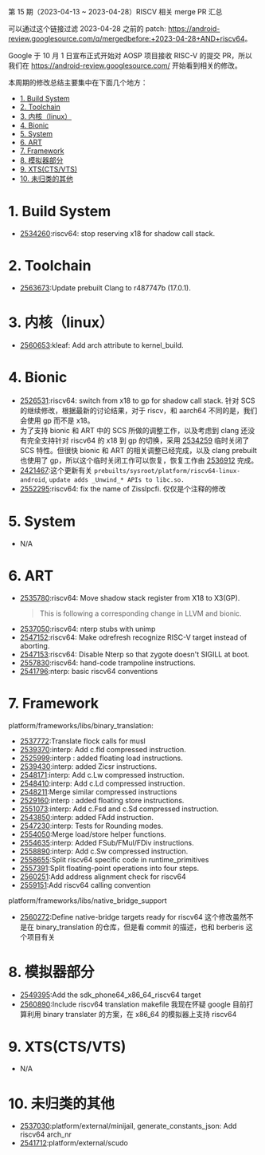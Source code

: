 第 15 期（2023-04-13 ~ 2023-04-28）RISCV 相关 merge PR 汇总

可以通过这个链接过滤 2023-04-28 之前的 patch: <https://android-review.googlesource.com/q/mergedbefore:+2023-04-28+AND+riscv64>。

Google 于 10 月 1 日宣布正式开始对 AOSP 项目接收 RISC-V 的提交 PR，所以我们在 <https://android-review.googlesource.com/> 开始看到相关的修改。

本周期的修改总结主要集中在下面几个地方：

<!-- TOC -->

- [1. Build System](#1-build-system)
- [2. Toolchain](#2-toolchain)
- [3. 内核（linux）](#3-内核linux)
- [4. Bionic](#4-bionic)
- [5. System](#5-system)
- [6. ART](#6-art)
- [7. Framework](#7-framework)
- [8. 模拟器部分](#8-模拟器部分)
- [9. XTS(CTS/VTS)](#9-xtsctsvts)
- [10. 未归类的其他](#10-未归类的其他)

<!-- /TOC -->

# 1. Build System

- [2534260][2534260]:riscv64: stop reserving x18 for shadow call stack.

# 2. Toolchain

- [2563673][2563673]:Update prebuilt Clang to r487747b (17.0.1).

# 3. 内核（linux）

- [2560653][2560653]:kleaf: Add arch attribute to kernel_build.

# 4. Bionic

- [2526531][2526531]:riscv64: switch from x18 to gp for shadow call stack. 针对 SCS 的继续修改，根据最新的讨论结果，对于 riscv，和 aarch64 不同的是，我们会使用 gp 而不是 x18。
- 为了支持 bionic 和 ART 中的 SCS 所做的调整工作，以及考虑到 clang 还没有完全支持针对 riscv64 的 x18 到 gp 的切换，采用 [2534259][2534259] 临时关闭了 SCS 特性。但很快 bionic 和 ART 的相关调整已经完成，以及 clang prebuilt 也使用了 gp，所以这个临时关闭工作可以恢复，恢复工作由 [2536912][2536912] 完成。
- [2421467][2421467]:这个更新有关 `prebuilts/sysroot/platform/riscv64-linux-android`, `update adds _Unwind_* APIs to libc.so.`
- [2552295][2552295]:riscv64: fix the name of Zisslpcfi. 仅仅是个注释的修改

# 5. System

- N/A

# 6. ART

- [2535780][2535780]:riscv64: Move shadow stack register from X18 to X3(GP).
  > This is following a corresponding change in LLVM and bionic.
- [2537050][2537050]:riscv64: nterp stubs with unimp
- [2547152][2547152]:riscv64: Make odrefresh recognize RISC-V target instead of aborting.
- [2547153][2547153]:riscv64: Disable Nterp so that zygote doesn't SIGILL at boot.
- [2557830][2557830]:riscv64: hand-code trampoline instructions.
- [2541796][2541796]:nterp: basic riscv64 conventions

# 7. Framework

platform/frameworks/libs/binary_translation:
- [2537772][2537772]:Translate flock calls for musl
- [2539370][2539370]:interp: Add c.fld compressed instruction.
- [2525999][2525999]:interp : added floating load instructions.
- [2539430][2539430]:interp: added Zicsr instructions.
- [2548171][2548171]:interp: Add c.Lw compressed instruction.
- [2548410][2548410]:interp: Add c.Ld compressed instruction.
- [2548211][2548211]:Merge similar compressed instructions
- [2529160][2529160]:interp : added floating store instructions.
- [2551073][2551073]:interp: Add c.Fsd and c.Sd compressed instruction.
- [2543850][2543850]:interp: added FAdd instruction.
- [2547230][2547230]:interp: Tests for Rounding modes.
- [2554050][2554050]:Merge load/store helper functions.
- [2554635][2554635]:interp: Added FSub/FMul/FDiv instructions.
- [2558890][2558890]:interp: Add c.Sw compressed instruction.
- [2558655][2558655]:Split riscv64 specific code in runtime_primitives
- [2557391][2557391]:Split floating-point operations into four steps.
- [2560251][2560251]:Add address alignment check for riscv64
- [2559151][2559151]:Add riscv64 calling convention

platform/frameworks/libs/native_bridge_support
- [2560272][2560272]:Define native-bridge targets ready for riscv64
  这个修改虽然不是在 binary_translation 的仓库，但是看 commit 的描述，也和 berberis 这个项目有关


# 8. 模拟器部分

- [2549395][2549395]:Add the sdk_phone64_x86_64_riscv64 target
- [2560890][2560890]:Include riscv64 translation makefile
  我现在怀疑 google 目前打算利用 binary translater 的方案，在 x86_64 的模拟器上支持 riscv64

# 9. XTS(CTS/VTS)

- N/A

# 10. 未归类的其他

- [2537030][2537030]:platform/external/minijail, generate_constants_json: Add riscv64 arch_nr
- [2541712][2541712]:platform/external/scudo

[2526531]:https://android-review.googlesource.com/c/platform/bionic/+/2526531
[2537030]:https://android-review.googlesource.com/c/platform/external/minijail/+/2537030
[2537772]:https://android-review.googlesource.com/c/platform/frameworks/libs/binary_translation/+/2537772
[2534259]:https://android-review.googlesource.com/c/platform/build/soong/+/2534259
[2536912]:https://android-review.googlesource.com/c/platform/build/soong/+/2536912
[2421467]:https://android-review.googlesource.com/c/toolchain/prebuilts/sysroot/platform/riscv64-linux-android/+/2421467
[2539370]:https://android-review.googlesource.com/c/platform/frameworks/libs/binary_translation/+/2539370
[2525999]:https://android-review.googlesource.com/c/platform/frameworks/libs/binary_translation/+/2525999
[2535780]:https://android-review.googlesource.com/c/platform/art/+/2535780
[2541712]:https://android-review.googlesource.com/c/platform/external/scudo/+/2541712
[2537050]:https://android-review.googlesource.com/c/platform/art/+/2537050
[2534260]:https://android-review.googlesource.com/c/platform/build/soong/+/2534260
[2547152]:https://android-review.googlesource.com/c/platform/art/+/2547152
[2547153]:https://android-review.googlesource.com/c/platform/art/+/2547153
[2539430]:https://android-review.googlesource.com/c/platform/frameworks/libs/binary_translation/+/2539430
[2548171]:https://android-review.googlesource.com/c/platform/frameworks/libs/binary_translation/+/2548171
[2548410]:https://android-review.googlesource.com/c/platform/frameworks/libs/binary_translation/+/2548410
[2549395]:https://android-review.googlesource.com/c/device/generic/goldfish/+/2549395
[2548211]:https://android-review.googlesource.com/c/platform/frameworks/libs/binary_translation/+/2548211
[2529160]:https://android-review.googlesource.com/c/platform/frameworks/libs/binary_translation/+/2529160
[2551073]:https://android-review.googlesource.com/c/platform/frameworks/libs/binary_translation/+/2551073
[2543850]:https://android-review.googlesource.com/c/platform/frameworks/libs/binary_translation/+/2543850
[2547230]:https://android-review.googlesource.com/c/platform/frameworks/libs/binary_translation/+/2547230
[2552295]:https://android-review.googlesource.com/c/platform/bionic/+/2552295
[2554050]:https://android-review.googlesource.com/c/platform/frameworks/libs/binary_translation/+/2554050
[2554635]:https://android-review.googlesource.com/c/platform/frameworks/libs/binary_translation/+/2554635
[2558890]:https://android-review.googlesource.com/c/platform/frameworks/libs/binary_translation/+/2558890
[2558655]:https://android-review.googlesource.com/c/platform/frameworks/libs/binary_translation/+/2558655
[2557391]:https://android-review.googlesource.com/c/platform/frameworks/libs/binary_translation/+/2557391
[2560272]:https://android-review.googlesource.com/c/platform/frameworks/libs/native_bridge_support/+/2560272
[2560890]:https://android-review.googlesource.com/c/device/generic/goldfish/+/2560890
[2560653]:https://android-review.googlesource.com/c/kernel/build/+/2560653
[2560251]:https://android-review.googlesource.com/c/platform/frameworks/libs/binary_translation/+/2560251
[2559151]:https://android-review.googlesource.com/c/platform/frameworks/libs/binary_translation/+/2559151
[2557830]:https://android-review.googlesource.com/c/platform/art/+/2557830
[2541796]:https://android-review.googlesource.com/c/platform/art/+/2541796
[2563673]:https://android-review.googlesource.com/c/platform/prebuilts/clang/host/linux-x86/+/2563673
